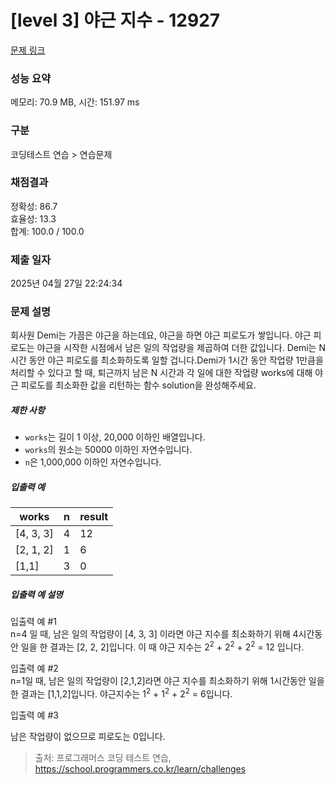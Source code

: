 # [level 3] 야근 지수 - 12927 

[문제 링크](https://school.programmers.co.kr/learn/courses/30/lessons/12927) 

### 성능 요약

메모리: 70.9 MB, 시간: 151.97 ms

### 구분

코딩테스트 연습 > 연습문제

### 채점결과

정확성: 86.7<br/>효율성: 13.3<br/>합계: 100.0 / 100.0

### 제출 일자

2025년 04월 27일 22:24:34

### 문제 설명

<p>회사원 Demi는 가끔은 야근을 하는데요, 야근을 하면 야근 피로도가 쌓입니다. 야근 피로도는 야근을 시작한 시점에서 남은 일의 작업량을 제곱하여 더한 값입니다. Demi는 N시간 동안 야근 피로도를 최소화하도록 일할 겁니다.Demi가 1시간 동안 작업량 1만큼을 처리할 수 있다고 할 때,  퇴근까지 남은 N 시간과 각 일에 대한 작업량 works에 대해 야근 피로도를 최소화한 값을 리턴하는 함수 solution을 완성해주세요.</p>

<h5>제한 사항</h5>

<ul>
<li><code>works</code>는 길이 1 이상, 20,000 이하인 배열입니다.</li>
<li><code>works</code>의 원소는 50000 이하인 자연수입니다.</li>
<li><code>n</code>은 1,000,000 이하인 자연수입니다.</li>
</ul>

<h5>입출력 예</h5>
<table class="table">
        <thead><tr>
<th>works</th>
<th>n</th>
<th>result</th>
</tr>
</thead>
        <tbody><tr>
<td>[4, 3, 3]</td>
<td>4</td>
<td>12</td>
</tr>
<tr>
<td>[2, 1, 2]</td>
<td>1</td>
<td>6</td>
</tr>
<tr>
<td>[1,1]</td>
<td>3</td>
<td>0</td>
</tr>
</tbody>
      </table>
<h5>입출력 예 설명</h5>

<p>입출력 예 #1<br>
n=4 일 때, 남은 일의 작업량이 [4, 3, 3] 이라면 야근 지수를 최소화하기 위해 4시간동안 일을 한 결과는 [2, 2, 2]입니다. 이 때 야근 지수는 2<sup>2</sup> + 2<sup>2</sup> + 2<sup>2</sup> = 12 입니다.</p>

<p>입출력 예 #2<br>
n=1일 때, 남은 일의 작업량이 [2,1,2]라면 야근 지수를 최소화하기 위해 1시간동안 일을 한 결과는 [1,1,2]입니다. 야근지수는 1<sup>2</sup> + 1<sup>2</sup> + 2<sup>2</sup> = 6입니다.</p>

<p>입출력 예 #3</p>

<p>남은 작업량이 없으므로 피로도는 0입니다.</p>


> 출처: 프로그래머스 코딩 테스트 연습, https://school.programmers.co.kr/learn/challenges